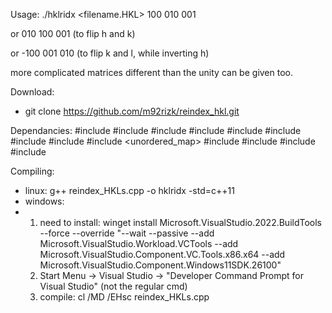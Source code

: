Usage: ./hklridx <filename.HKL> 100 010 001 

 or 010 100 001 (to flip h and k)
 
 or -100 001 010 (to flip k and l, while inverting h)

 more complicated matrices different than the unity can be given too.



Download:
- git clone https://github.com/m92rizk/reindex_hkl.git


Dependancies:
#include <iostream>
#include <fstream>
#include <string>
#include <algorithm>
#include <array>
#include <vector>
#include <chrono>
#include <sstream>
#include <unordered_map>
#include <utility>
#include <cmath>
#include <iomanip>
#include <numeric>

Compiling:
- linux: g++ reindex_HKLs.cpp  -o hklridx -std=c++11
- windows:
- 1) need to install: winget install Microsoft.VisualStudio.2022.BuildTools --force --override "--wait --passive --add Microsoft.VisualStudio.Workload.VCTools --add Microsoft.VisualStudio.Component.VC.Tools.x86.x64 --add Microsoft.VisualStudio.Component.Windows11SDK.26100"
  2) Start Menu → Visual Studio → "Developer Command Prompt for Visual Studio" (not the regular cmd)
  3) compile: cl /MD	/EHsc reindex_HKLs.cpp
